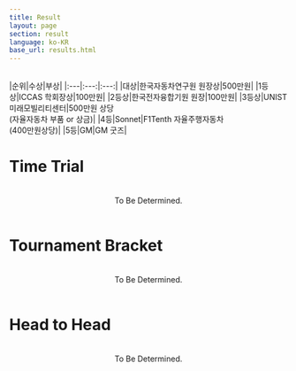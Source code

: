 ```yaml
---
title: Result
layout: page
section: result
language: ko-KR
base_url: results.html
---
```


<br>
|순위|수상|부상|
|:---|:---:|:---:|
|대상|한국자동차연구원 원장상|500만원|
|1등상|ICCAS 학회장상|100만원|
|2등상|한국전자융합기원 원장|100만원|
|3등상|UNIST 미래모빌리티센터|500만원 상당<br>(자율자동차 부품 or 상금)|
|4등|Sonnet|F1Tenth 자율주행자동차<br>(400만원상당)|
|5등|GM|GM 굿즈|


# Time Trial

<br>
<center>
To Be Determined.
<!-- <img src="../images/result_tt.png"  style="width: 80%" alt="Time Trial" /> -->
</center>
<br>

# Tournament Bracket

<br>
<center>
To Be Determined.

<!-- <img src="../images/result_bracket.png"  style="width: 80%" alt="Tournament Bracket" /> -->
</center>
<br>

# Head to Head

<br>
<center>
To Be Determined.

<!-- <img src="../images/result_hth.png"  alt="Head to Head" /> -->
</center>
<br>

